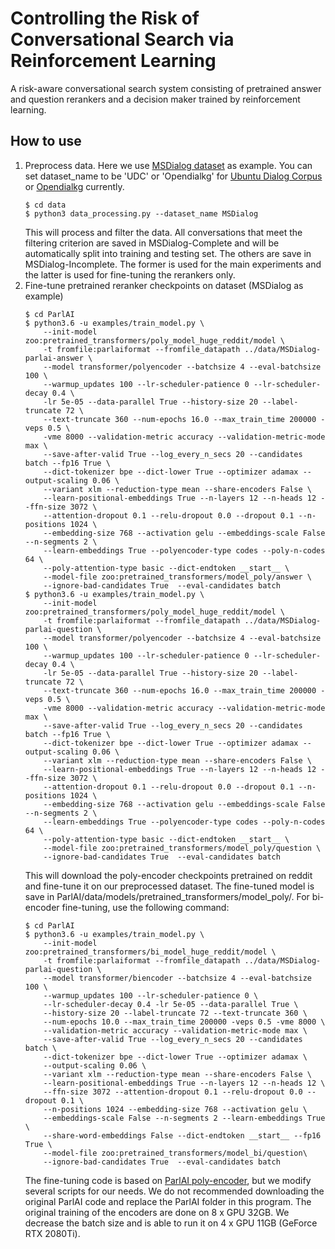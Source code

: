 # Controlling the Risk of Conversational Search via Reinforcement Learning
A risk-aware conversational search system consisting of pretrained answer and question rerankers and a decision maker trained by reinforcement learning.


## How to use
1. Preprocess data. Here we use [MSDialog dataset](https://ciir.cs.umass.edu/downloads/msdialog/) as example. You can set dataset_name to be 'UDC' or 'Opendialkg' for [Ubuntu Dialog Corpus](http://dataset.cs.mcgill.ca/ubuntu-corpus-1.0/) or [Opendialkg](https://github.com/facebookresearch/opendialkg) currently.
    ```
    $ cd data
    $ python3 data_processing.py --dataset_name MSDialog
    ```
    This will process and filter the data. All conversations that meet the filtering criterion are saved in MSDialog-Complete and will be automatically split into training and testing set. The others are save in MSDialog-Incomplete. The former is used for the main experiments and the latter is used for fine-tuning the rerankers only.
1. Fine-tune pretrained reranker checkpoints on dataset (MSDialog as example)
    ```
    $ cd ParlAI
    $ python3.6 -u examples/train_model.py \
        --init-model zoo:pretrained_transformers/poly_model_huge_reddit/model \
        -t fromfile:parlaiformat --fromfile_datapath ../data/MSDialog-parlai-answer \
        --model transformer/polyencoder --batchsize 4 --eval-batchsize 100 \
        --warmup_updates 100 --lr-scheduler-patience 0 --lr-scheduler-decay 0.4 \
        -lr 5e-05 --data-parallel True --history-size 20 --label-truncate 72 \
        --text-truncate 360 --num-epochs 16.0 --max_train_time 200000 -veps 0.5 \
        -vme 8000 --validation-metric accuracy --validation-metric-mode max \
        --save-after-valid True --log_every_n_secs 20 --candidates batch --fp16 True \
        --dict-tokenizer bpe --dict-lower True --optimizer adamax --output-scaling 0.06 \
        --variant xlm --reduction-type mean --share-encoders False \
        --learn-positional-embeddings True --n-layers 12 --n-heads 12 --ffn-size 3072 \
        --attention-dropout 0.1 --relu-dropout 0.0 --dropout 0.1 --n-positions 1024 \
        --embedding-size 768 --activation gelu --embeddings-scale False --n-segments 2 \
        --learn-embeddings True --polyencoder-type codes --poly-n-codes 64 \
        --poly-attention-type basic --dict-endtoken __start__ \
        --model-file zoo:pretrained_transformers/model_poly/answer \
        --ignore-bad-candidates True  --eval-candidates batch
    $ python3.6 -u examples/train_model.py \
        --init-model zoo:pretrained_transformers/poly_model_huge_reddit/model \
        -t fromfile:parlaiformat --fromfile_datapath ../data/MSDialog-parlai-question \
        --model transformer/polyencoder --batchsize 4 --eval-batchsize 100 \
        --warmup_updates 100 --lr-scheduler-patience 0 --lr-scheduler-decay 0.4 \
        -lr 5e-05 --data-parallel True --history-size 20 --label-truncate 72 \
        --text-truncate 360 --num-epochs 16.0 --max_train_time 200000 -veps 0.5 \
        -vme 8000 --validation-metric accuracy --validation-metric-mode max \
        --save-after-valid True --log_every_n_secs 20 --candidates batch --fp16 True \
        --dict-tokenizer bpe --dict-lower True --optimizer adamax --output-scaling 0.06 \
        --variant xlm --reduction-type mean --share-encoders False \
        --learn-positional-embeddings True --n-layers 12 --n-heads 12 --ffn-size 3072 \
        --attention-dropout 0.1 --relu-dropout 0.0 --dropout 0.1 --n-positions 1024 \
        --embedding-size 768 --activation gelu --embeddings-scale False --n-segments 2 \
        --learn-embeddings True --polyencoder-type codes --poly-n-codes 64 \
        --poly-attention-type basic --dict-endtoken __start__ \
        --model-file zoo:pretrained_transformers/model_poly/question \
        --ignore-bad-candidates True  --eval-candidates batch
    ```
    This will download the poly-encoder checkpoints pretrained on reddit and fine-tune it on our preprocessed dataset. The fine-tuned model is save in ParlAI/data/models/pretrained_transformers/model_poly/.
    For bi-encoder fine-tuning, use the following command:
    ```
    $ cd ParlAI
    $ python3.6 -u examples/train_model.py \
        --init-model zoo:pretrained_transformers/bi_model_huge_reddit/model \
        -t fromfile:parlaiformat --fromfile_datapath ../data/MSDialog-parlai-question \
        --model transformer/biencoder --batchsize 4 --eval-batchsize 100 \
        --warmup_updates 100 --lr-scheduler-patience 0 \
        --lr-scheduler-decay 0.4 -lr 5e-05 --data-parallel True \
        --history-size 20 --label-truncate 72 --text-truncate 360 \
        --num-epochs 10.0 --max_train_time 200000 -veps 0.5 -vme 8000 \
        --validation-metric accuracy --validation-metric-mode max \
        --save-after-valid True --log_every_n_secs 20 --candidates batch \
        --dict-tokenizer bpe --dict-lower True --optimizer adamax \
        --output-scaling 0.06 \
        --variant xlm --reduction-type mean --share-encoders False \
        --learn-positional-embeddings True --n-layers 12 --n-heads 12 \
        --ffn-size 3072 --attention-dropout 0.1 --relu-dropout 0.0 --dropout 0.1 \
        --n-positions 1024 --embedding-size 768 --activation gelu \
        --embeddings-scale False --n-segments 2 --learn-embeddings True \
        --share-word-embeddings False --dict-endtoken __start__ --fp16 True \
        --model-file zoo:pretrained_transformers/model_bi/question\
        --ignore-bad-candidates True  --eval-candidates batch
    ```
    The fine-tuning code is based on [ParlAI poly-encoder](https://github.com/facebookresearch/ParlAI/tree/master/projects/polyencoder/), but we modify several scripts for our needs. We do not recommended downloading the original ParlAI code and replace the ParlAI folder in this program. The original training of the encoders are done on 8 x GPU 32GB. We decrease the batch size and is able to run it on 4 x GPU 11GB (GeForce RTX 2080Ti).
